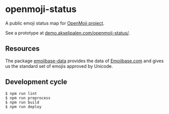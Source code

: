 # openmoji-status

A public emoji status map for [OpenMoji project](https://openmoji.org/).

See a prototype at [demo.akselipalen.com/openmoji-status/](http://demo.akselipalen.com/openmoji-status/).

## Resources

The package [emojibase-data](https://milesj.gitbook.io/emojibase/) provides the data of [Emojibase.com](https://www.emojibase.com/) and gives us the standard set of emojis approved by Unicode.

## Development cycle

```
$ npm run lint
$ npm run preprocess
$ npm run build
$ npm run deploy
```
